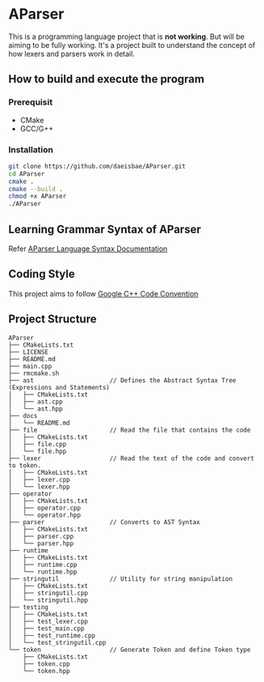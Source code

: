 # AParser
This is a programming language project that is **not working**. But will be aiming to be fully working.
It's a project built to understand the concept of how lexers and parsers work in detail.

## How to build and execute the program
### Prerequisit
- CMake
- GCC/G++

### Installation
```sh
git clone https://github.com/daeisbae/AParser.git
cd AParser
cmake .
cmake --build .
chmod +x AParser
./AParser
```

## Learning Grammar Syntax of AParser
Refer [AParser Language Syntax Documentation](https://github.com/daeisbae/AParser/blob/main/docs/README.md)

## Coding Style
This project aims to follow [Google C++ Code Convention](https://google.github.io/styleguide/cppguide.html)

## Project Structure
```
AParser
├── CMakeLists.txt
├── LICENSE
├── README.md
├── main.cpp
├── rmcmake.sh
├── ast                     // Defines the Abstract Syntax Tree (Expressions and Statements)
│   ├── CMakeLists.txt
│   ├── ast.cpp
│   └── ast.hpp
├── docs
│   └── README.md
├── file                    // Read the file that contains the code
│   ├── CMakeLists.txt
│   ├── file.cpp
│   └── file.hpp
├── lexer                   // Read the text of the code and convert to token.
│   ├── CMakeLists.txt
│   ├── lexer.cpp
│   └── lexer.hpp
├── operator
│   ├── CMakeLists.txt
│   ├── operator.cpp
│   └── operator.hpp
├── parser                  // Converts to AST Syntax
│   ├── CMakeLists.txt
│   ├── parser.cpp
│   └── parser.hpp
├── runtime
│   ├── CMakeLists.txt
│   ├── runtime.cpp
│   └── runtime.hpp
├── stringutil              // Utility for string manipulation
│   ├── CMakeLists.txt
│   ├── stringutil.cpp
│   └── stringutil.hpp
├── testing
│   ├── CMakeLists.txt
│   ├── test_lexer.cpp
│   ├── test_main.cpp
│   ├── test_runtime.cpp
│   └── test_stringutil.cpp
└── token                   // Generate Token and define Token type
    ├── CMakeLists.txt
    ├── token.cpp
    └── token.hpp
```
